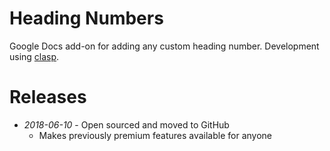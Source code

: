 # Heading Numbers

Google Docs add-on for adding any custom heading number.
Development using [clasp](https://developers.google.com/apps-script/guides/clasp).

# Releases

* _2018-06-10_ - Open sourced and moved to GitHub
	* Makes previously premium features available for anyone